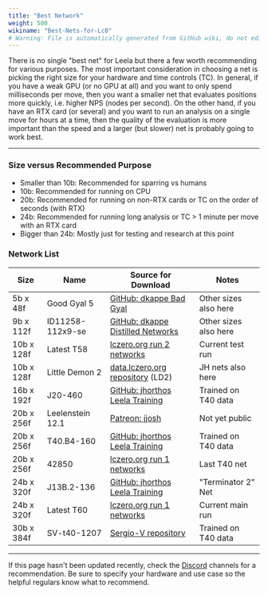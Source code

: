 ```yaml
---
title: "Best Network"
weight: 500
wikiname: "Best-Nets-for-Lc0"
# Warning: File is automatically generated from GitHub wiki, do not edit by hand.
---
```

There is no single "best net" for Leela but there a few worth recommending for various purposes. The most important consideration in choosing a net is picking the right size for your hardware and time controls (TC). In general, if you have a weak GPU (or no GPU at all) and you want to only spend milliseconds per move, then you want a smaller net that evaluates positions more quickly, i.e. higher NPS (nodes per second). On the other hand, if you have an RTX card (or several) and you want to run an analysis on a single move for hours at a time, then the quality of the evaluation is more important than the speed and a larger (but slower) net is probably going to work best.

---

### Size versus Recommended Purpose
* Smaller than 10b: Recommended for sparring vs humans
* 10b: Recommended for running on CPU
* 20b: Recommended for running on non-RTX cards or TC on the order of seconds (with RTX)
* 24b: Recommended for running long analysis or TC > 1 minute per move with an RTX card
* Bigger than 24b: Mostly just for testing and research at this point

### Network List

| Size   | Name             | Source for Download               | Notes            |
|--------|------------------|-----------------------------------|------------------|
| 5b x 48f   | Good Gyal 5      | [GitHub: dkappe Bad Gyal](https://github.com/dkappe/leela-chess-weights/wiki/Bad-Gyal) | Other sizes also here |
| 9b x 112f  | ID11258-112x9-se | [GitHub: dkappe Distilled Networks](https://github.com/dkappe/leela-chess-weights/wiki/Distilled-Networks) | Other sizes also here |
| 10b x 128f | Latest T58       | [lczero.org run 2 networks](https://lczero.org/networks/2) | Current test run |
| 10b x 128f | Little Demon 2 | [data.lczero.org repository](http://data.lczero.org/files/networks-contrib/) (LD2) | JH nets also here |
| 16b x 192f | J20-460          | [GitHub: jhorthos Leela Training](https://github.com/jhorthos/lczero-training/wiki/Leela-Training) | Trained on T40 data |
| 20b x 256f | Leelenstein 12.1 | [Patreon: jjosh](https://www.patreon.com/posts/ls-12-1-32002737) | Not yet public |
| 20b x 256f | T40.B4-160       | [GitHub: jhorthos Leela Training](https://github.com/jhorthos/lczero-training/wiki/Leela-Training) | Trained on T40 data |
| 20b x 256f | 42850            | [lczero.org run 1 networks](https://lczero.org/networks/1) | Last T40 net |
| 24b x 320f | J13B.2-136       | [GitHub: jhorthos Leela Training](https://github.com/jhorthos/lczero-training/wiki/Leela-Training) | "Terminator 2" Net |
| 24b x 320f | Latest T60       | [lczero.org run 1 networks](https://lczero.org/networks/1) | Current main run |
| 30b x 384f | SV-t40-1207      | [Sergio-V repository](https://www.comp.nus.edu.sg/~sergio-v/t40/384x30/) | Trained on T40 data |

---
If this page hasn't been updated recently, check the [Discord](https://discordapp.com/channels/425419482568196106/425419483016855563) channels for a recommendation. Be sure to specify your hardware and use case so the helpful regulars know what to recommend.